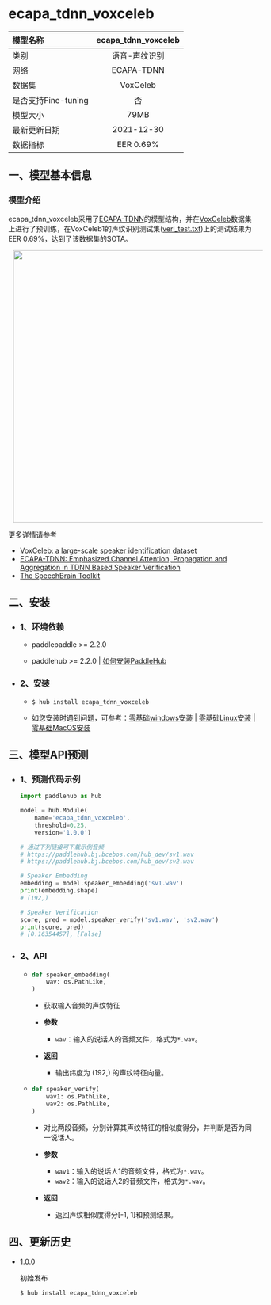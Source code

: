 # ecapa_tdnn_voxceleb

|模型名称|ecapa_tdnn_voxceleb|
| :--- | :---: |
|类别|语音-声纹识别|
|网络|ECAPA-TDNN|
|数据集|VoxCeleb|
|是否支持Fine-tuning|否|
|模型大小|79MB|
|最新更新日期|2021-12-30|
|数据指标|EER 0.69%|

## 一、模型基本信息

### 模型介绍

ecapa_tdnn_voxceleb采用了[ECAPA-TDNN](https://arxiv.org/abs/2005.07143)的模型结构，并在[VoxCeleb](http://www.robots.ox.ac.uk/~vgg/data/voxceleb/)数据集上进行了预训练，在VoxCeleb1的声纹识别测试集([veri_test.txt](https://www.robots.ox.ac.uk/~vgg/data/voxceleb/meta/veri_test.txt))上的测试结果为 EER 0.69%，达到了该数据集的SOTA。

<p align="center">
<img src="https://d3i71xaburhd42.cloudfront.net/9609f4817a7e769f5e3e07084db35e46696e82cd/3-Figure2-1.png" hspace='10' height="550"/> <br />
</p>



更多详情请参考
- [VoxCeleb: a large-scale speaker identification dataset](https://www.robots.ox.ac.uk/~vgg/publications/2017/Nagrani17/nagrani17.pdf)
- [ECAPA-TDNN: Emphasized Channel Attention, Propagation and Aggregation in TDNN Based Speaker Verification](https://arxiv.org/pdf/2005.07143.pdf)
- [The SpeechBrain Toolkit](https://github.com/speechbrain/speechbrain)


## 二、安装

- ### 1、环境依赖

  - paddlepaddle >= 2.2.0

  - paddlehub >= 2.2.0    | [如何安装PaddleHub](../../../../docs/docs_ch/get_start/installation.rst)

- ### 2、安装

  - ```shell
    $ hub install ecapa_tdnn_voxceleb
    ```
  - 如您安装时遇到问题，可参考：[零基础windows安装](../../../../docs/docs_ch/get_start/windows_quickstart.md)
 | [零基础Linux安装](../../../../docs/docs_ch/get_start/linux_quickstart.md) | [零基础MacOS安装](../../../../docs/docs_ch/get_start/mac_quickstart.md)


## 三、模型API预测  

- ### 1、预测代码示例

    ```python
    import paddlehub as hub

    model = hub.Module(
        name='ecapa_tdnn_voxceleb',
        threshold=0.25,
        version='1.0.0')

    # 通过下列链接可下载示例音频
    # https://paddlehub.bj.bcebos.com/hub_dev/sv1.wav
    # https://paddlehub.bj.bcebos.com/hub_dev/sv2.wav

    # Speaker Embedding
    embedding = model.speaker_embedding('sv1.wav')
    print(embedding.shape)
    # (192,)

    # Speaker Verification
    score, pred = model.speaker_verify('sv1.wav', 'sv2.wav')
    print(score, pred)
    # [0.16354457], [False]
    ```

- ### 2、API
  - ```python
    def speaker_embedding(
        wav: os.PathLike,
    )
    ```
    - 获取输入音频的声纹特征

    - **参数**

      - `wav`：输入的说话人的音频文件，格式为`*.wav`。

    - **返回**

      - 输出纬度为 (192,) 的声纹特征向量。

  - ```python
    def speaker_verify(
        wav1: os.PathLike,
        wav2: os.PathLike,
    )
    ```
    - 对比两段音频，分别计算其声纹特征的相似度得分，并判断是否为同一说话人。

    - **参数**

      - `wav1`：输入的说话人1的音频文件，格式为`*.wav`。
      - `wav2`：输入的说话人2的音频文件，格式为`*.wav`。

    - **返回**

      - 返回声纹相似度得分[-1, 1]和预测结果。


## 四、更新历史

* 1.0.0

  初始发布

  ```shell
  $ hub install ecapa_tdnn_voxceleb
  ```
